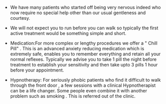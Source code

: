 + We have many patients who started off being very nervous indeed who now require no special help other than our usual gentleness and courtesy.


+ We will not expect you to run before you can walk so typically the first active treatment would be something simple and short.


+ Medication:For more complex or lengthy procedures we offer a " Chill Pill" . This is an advanced anxiety reducing medication which is extremely safe, enables you to remember everything and retain all your normal reflexes. Typically we advise you to take 1 pill the night before treatment to establish your sensitivity  and then take upto 3 pills 1 hour before your appointment.


+ Hypnotherapy: For seriously phobic patients who find it difficult to walk through the front door , a few sessions with a clinical Hypnotherapist can be a life changer. Some people even combine it with another problem such as smoking . This is referred out of the clinic.
